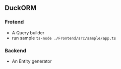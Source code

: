 ## DuckORM

### Frotend
- A Query builder
- run sample ```ts-node ./Frontend/src/sample/app.ts```

### Backend
- An Entity generator
